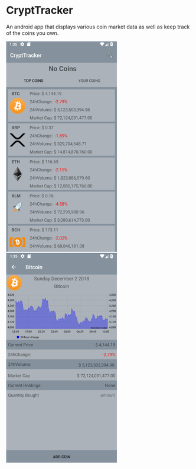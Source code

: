 # CryptTracker

An android app that displays various coin market data as well as keep track of the coins you own.


<img src ="Screenshots/top_coins.png" width="300"> <img src ="Screenshots/details_page.png" width="300">

